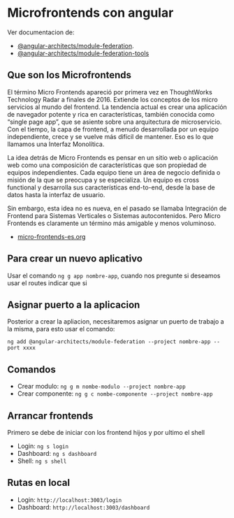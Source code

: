 # Microfrontends con angular

Ver documentacion de:
- [@angular-architects/module-federation](https://www.npmjs.com/package/@angular-architects/module-federation).
- [@angular-architects/module-federation-tools](https://www.npmjs.com/package/@angular-architects/module-federation-tools)

## Que son los Microfrontends

El término Micro Frontends apareció por primera vez en ThoughtWorks Technology Radar a finales de 2016. Extiende los conceptos de los micro servicios al mundo del frontend. La tendencia actual es crear una aplicación de navegador potente y rica en características, también conocida como “single page app”, que se asiente sobre una arquitectura de microservicio. Con el tiempo, la capa de frontend, a menudo desarrollada por un equipo independiente, crece y se vuelve más difícil de mantener. Eso es lo que llamamos una Interfaz Monolítica.

La idea detrás de Micro Frontends es pensar en un sitio web o aplicación web como una composición de características que son propiedad de equipos independientes. Cada equipo tiene un área de negocio definida o misión de la que se preocupa y se especializa. Un equipo es cross functional y desarrolla sus características end-to-end, desde la base de datos hasta la interfaz de usuario.

Sin embargo, esta idea no es nueva, en el pasado se llamaba Integración de Frontend para Sistemas Verticales o Sistemas autocontenidos. Pero Micro Frontends es claramente un término más amigable y menos voluminoso.

- [micro-frontends-es.org](https://micro-frontends-es.org/)

## Para crear un nuevo aplicativo

Usar el comando `ng g app nombre-app`, cuando nos pregunte si deseamos usar el routes indicar que si 

## Asignar puerto a la aplicacion

Posterior a crear la apliacion, necesitaremos asignar un puerto de trabajo a la misma, para esto usar el comando: 

`ng add @angular-architects/module-federation --project nombre-app --port xxxx`

## Comandos 

 - Crear modulo: `ng g m nombe-modulo --project nombre-app`
 - Crear componente: `ng g c nombe-componente --project nombre-app`

## Arrancar frontends

Primero se debe de iniciar con los frontend hijos y por ultimo el shell

- Login: `ng s login`
- Dashboard: `ng s dashboard`
- Shell: `ng s shell`

## Rutas en local

- Login: `http://localhost:3003/login`
- Dashboard: `http://localhost:3003/dashboard`


